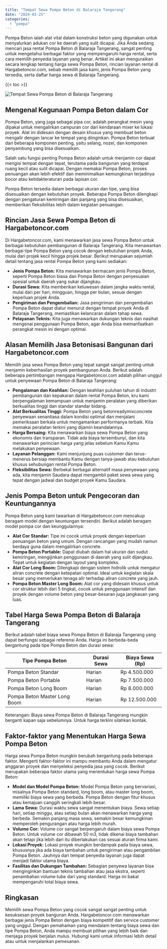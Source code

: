 ```yaml
---
title: "Tempat Sewa Pompa Beton di Balaraja Tangerang"
date: "2024-03-25"
categories: 
  - "pompa"
---
```




Pompa Beton ialah alat vital dalam konstruksi beton yang digunakan untuk menyalurkan adukan cor ke daerah yang sulit dicapai. Jika Anda sedang mencari jasa rental Pompa Beton di Balaraja Tangerang, sangat penting untuk mengetahui berbagai faktor yang mempengaruhi harga rental, serta cara memilih penyedia layanan yang benar. Artikel ini akan menguraikan secara lengkap tentang harga sewa Pompa Beton, rincian layanan rental di Hargabetoncor.com, sebab memilih jasa kami, jenis Pompa Beton yang tersedia, serta daftar harga sewa di Balaraja Tangerang.

{{< toc >}}

![Tempat Sewa Pompa Beton di Balaraja Tangerang](https://hargareadymixid.github.io/pompa/concrete-pump%20(2).png)

## Mengenal Kegunaan Pompa Beton dalam Cor

Pompa Beton, yang juga sebagai pipa cor, adalah perangkat mesin yang dipakai untuk mengalirkan campuran cor dari kendaraan mixer ke lokasi proyek. Alat ini didesain dengan desain khusus yang membuat beton mengalir dengan lancar ke tempat yang diinginkan. Pompa Beton terbuat dari beberapa komponen penting, yaitu selang, nozel, dan komponen penyambung yang bisa disesuaikan.

Salah satu fungsi penting Pompa Beton adalah untuk menjamin cor dapat mengisi tempat dengan tepat, terutama pada bangunan yang terdapat ruang kecil atau sulit dicapai. Dengan memakai Pompa Beton, proses penuangan akan lebih efektif dan meminimalkan kemungkinan terjadinya bocor atau ketidakteraturan pada lapisan cor.

Pompa Beton tersedia dalam berbagai ukuran dan tipe, yang bisa disesuaikan dengan kebutuhan proyek. Beberapa Pompa Beton dilengkapi dengan pengaturan kemiringan dan panjang yang bisa disesuaikan, memberikan fleksibilitas lebih dalam kegiatan penuangan.

## Rincian Jasa Sewa Pompa Beton di Hargabetoncor.com

Di Hargabetoncor.com, kami menawarkan jasa sewa Pompa Beton untuk berbagai kebutuhan pembangunan di Balaraja Tangerang. Kita menawarkan berbagai tipe Pompa Beton yang cocok dengan kebutuhan projek Anda, mulai dari projek kecil hingga projek besar. Berikut merupakan sejumlah detail tentang jasa rental Pompa Beton yang kami sediakan:

- **Jenis Pompa Beton:** Kita menawarkan bermacam jenis Pompa Beton, seperti Pompa Beton biasa dan Pompa Beton dengan penyesuaian spesial untuk daerah yang sukar dijangkau.
- **Durasi Sewa:** Kita memberikan keluwesan dalam jangka waktu rental, mulai dari per hari, mingguan, hingga per bulan, sesuai dengan keperluan projek Anda.
- **Pengiriman dan Pengembalian:** Jasa pengiriman dan pengembalian Pompa Beton dapat diatur menurut dengan tempat proyek Anda di Balaraja Tangerang, memastikan kelancaran dalam tahap sewa.
- **Pelayanan Teknis:** Kita juga menawarkan dukungan teknis dan nasihat mengenai penggunaan Pompa Beton, agar Anda bisa memanfaatkan perangkat mesin ini dengan optimal.

## Alasan Memilih Jasa Betonisasi Bangunan dari Hargabetoncor.com

Memilih jasa sewa Pompa Beton yang tepat sangat sangat penting untuk menjamin keberhasilan proyek pembangunan Anda. Berikut adalah beberapa pertimbangan mengapa Hargabetoncor.com adalah pilihan unggul untuk penyewaan Pompa Beton di Balaraja Tangerang:

- **Pengalaman dan Keahlian:** Dengan keahlian puluhan tahun di industri pembangunan dan kepakaran dalam rental Pompa Beton, kru kami berpengalaman kemampuan untuk menjamin peralatan yang diberikan berkualitas tinggi dan standar standar bidang.
- **Alat Berkualitas Tinggi:** Pompa Beton yang betonreadymixconcrete penyewaan senantiasa dalam kondisi optimal dan menjalani pemeriksaan berkala untuk mengamankan performanya terbaik. Kita memakai peralatan terkini yang dijamin keandalannya.
- **Harga Bersaing:** Kita menawarkan biaya sewa Pompa Beton yang ekonomis dan transparan. Tidak ada biaya tersembunyi, dan kita menawarkan perincian harga yang jelas sebelum Kamu Kamu melakukan penyewaan.
- **Layanan Pelanggan:** Kami menjunjung puas customer dan terus-menerus bersiap membantu Kamu dengan tanya-jawab atau kebutuhan khusus sehubungan rental Pompa Beton.
- **Fleksibilitas Sewa:** Berbekal berbagai alternatif masa penyewaan yang ada, kita menjamin Saudara dapat mengambil paket sewa sewa yang tepat dengan jadwal dan budget proyek Kamu Saudara.

## Jenis Pompa Beton untuk Pengecoran dan Keuntungannya

Pompa Beton yang kami tawarkan di Hargabetoncor.com mencakup beragam model dengan keuntungan tersendiri. Berikut adalah beragam model pompa cor dan keunggulannya:

- **Alat Cor Standar:** Tipe ini cocok untuk proyek dengan keperluan penuangan beton yang umum. Dengan rancangan yang mudah namun berdaya guna dalam mengalirkan concrete.
- **Pompa Beton Portable:** Dapat diubah dalam hal ukuran dan sudut kemiringan, mengijinkan penggunaan di daerah yang sulit dijangkau. Tepat untuk kegiatan dengan layout yang kompleks.
- **Alat Cor Long Boom:** Dilengkapi dengan sistem hidrolik untuk mengatur aliran concrete dengan ketepatan optimal. Ideal untuk kegiatan skala besar yang memerlukan tenaga alir terhadap aliran concrete yang jauh.
- **Pompa Beton Master Long Boom:** Alat cor yang didesain khusus untuk cor struktur lebih dari 5 tingkat, cocok untuk penggunaan intensif dan proyek dengan volume beton yang besar-besaran juga jangkauan yang luas.

## Tabel Harga Sewa Pompa Beton di Balaraja Tangerang

Berikut adalah tabel biaya sewa Pompa Beton di Balaraja Tangerang yang dapat berfungsi sebagai referensi Anda. Harga ini berbeda-beda bergantung pada tipe Pompa Beton dan durasi sewa:

| Tipe Pompa Beton | Durasi Sewa | Biaya Sewa (Rp) |
| --- | --- | --- |
| Pompa Beton Standar | Harian | Rp 4.500.000 |
| Pompa Beton Portable | Harian | Rp 7.500.000 |
| Pompa Beton Long Boom | Harian | Rp 8.000.000 |
| Pompa Beton Master Long Boom | Harian | Rp 12.500.000 |

Keterangan: Biaya sewa Pompa Beton di Balaraja Tangerang mungkin berganti kapan saja sebelumnya. Untuk harga terkini silahkan kontak.

## Faktor-faktor yang Menentukan Harga Sewa Pompa Beton

Harga sewa Pompa Beton mungkin berubah bergantung pada beberapa faktor. Mengerti faktor-faktor ini mampu membantu Anda dalam mengatur anggaran proyek dan menyeleksi penyedia jasa yang cocok. Berikut merupakan beberapa faktor utama yang menentukan harga sewa Pompa Beton:

- **Model dan Model Pompa Beton:** Model Pompa Beton yang bervariasi, misalnya Pompa Beton standard, long boom, atau master long boom, memiliki biaya sewa yang berbeda. Pompa Beton dengan fitur khusus atau kemajuan canggih seringkali lebih besar.
- **Lama Sewa:** Durasi waktu sewa sangat menentukan biaya. Sewa setiap hari, setiap minggu, atau setiap bulan akan menawarkan harga yang berbeda. Semakin panjang masa sewa, semakin besar kemungkinan memperoleh pengurangan atau harga lebih murah.
- **Volume Cor:** Volume cor sangat berpengaruh dalam biaya sewa Pompa Beton. Untuk volume cor dibawah 50 m3, tidak dikenai biaya tambahan akan tetapi jika lebih dari itu diberlakukan cas sesuai aturan firma kami.
- **Lokasi Proyek:** Lokasi proyek mungkin berdampak pada biaya sewa, khususnya jika ada biaya tambahan untuk pengiriman atau pengambilan Pompa Beton. Jauhnya dari tempat penyedia layanan juga dapat menjadi faktor utama biaya.
- **Fasilitas dan Dukungan Tambahan:** Sebagian penyewa layanan bisa menginginkan bantuan teknis tambahan atau jasa ekstra, seperti penambahan volume tube dari yang standard. Harga ini bakal mempengaruhi total biaya sewa.

## Ringkasan

Memilih sewa Pompa Beton yang cocok sangat sangat penting untuk kesuksesan proyek bangunan Anda. Hargabetoncor.com menawarkan berbagai jenis Pompa Beton dengan biaya kompetitif dan service customer yang unggul. Dengan pemahaman yang mendalam tentang biaya sewa dan tipe Pompa Beton, Anda mampu membuat pilihan yang lebih baik dan menjaga proyek berjalan mulus. Hubungi kami untuk informasi lebih detail atau untuk menjalankan pemesanan.
